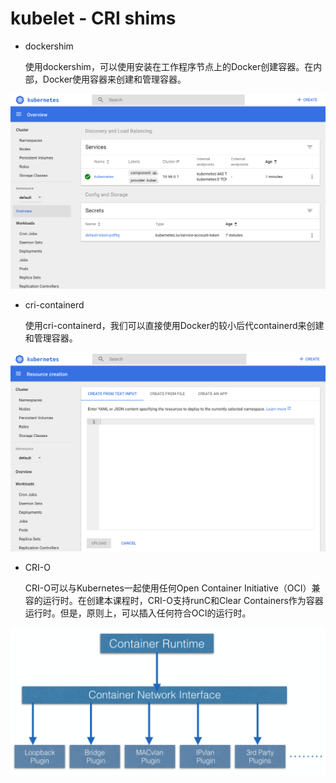 # kubelet - CRI shims

* dockershim

  使用dockershim，可以使用安装在工作程序节点上的Docker创建容器。在内部，Docker使用容器来创建和管理容器。

![dockershim](../../../../.gitbook/assets/image%20%2822%29.png)

* cri-containerd

  使用cri-containerd，我们可以直接使用Docker的较小后代containerd来创建和管理容器。

![cri-containerd](../../../../.gitbook/assets/image%20%2825%29.png)

* CRI-O

  CRI-O可以与Kubernetes一起使用任何Open Container Initiative（OCI）兼容的运行时。在创建本课程时，CRI-O支持runC和Clear Containers作为容器运行时。但是，原则上，可以插入任何符合OCI的运行时。

![CRI-O](../../../../.gitbook/assets/image%20%286%29.png)

